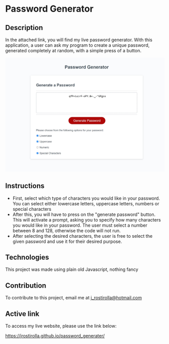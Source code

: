 # Password Generator

## Description
In the attached link, you will find my live password generator. With this application, a user can ask my program to create a unique password, generated completely at random, with a simple press of a button. 

![screenshot](https://github.com/jrostirolla/password_generater/blob/main/screenshot.jpg?raw=true)


## Instructions
* First, select which type of characters you would like in your password. You can select either lowercase letters, uppercase letters, numbers or special characters
* After this, you will have to press on the "generate password" button. This will activate a prompt, asking you to specify how many characters you would like in your password. The user must select a number between 8 and 128, otherwise the code will not run.
* After selecting the desired characters, the user is free to select the given password and use it for their desired purpose.

## Technologies
This project was made using plain old Javascript, nothing fancy

## Contribution
To contribute to this project, email me at j_rostirolla@hotmail.com

## Active link
To access my live website, please use the link below:

https://jrostirolla.github.io/password_generater/
